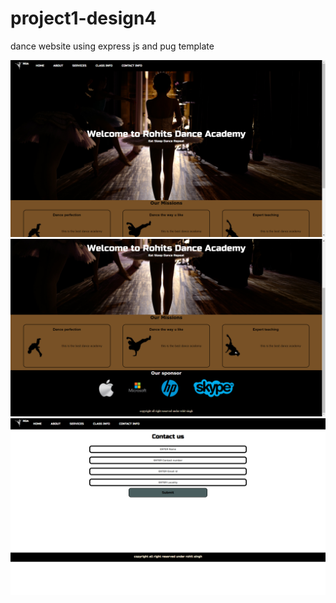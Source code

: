 # project1-design4
dance website using express js and pug template

<img src="Screenshot 29-08-2020 21_58_24.png">
<img src="Screenshot 29-08-2020 21_58_28.png">
<img src="Screenshot 29-08-2020 21_58_34.png">

